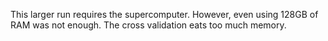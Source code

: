This larger run requires the supercomputer.
However, even using 128GB of RAM was not enough.
The cross validation eats too much memory.